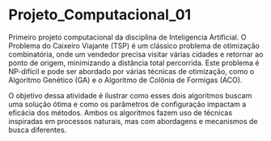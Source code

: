 # Projeto_Computacional_01
Primeiro projeto computacional da disciplina de Inteligencia Artificial.
O Problema do Caixeiro Viajante (TSP) é um clássico problema de otimização combinatória, onde um vendedor precisa visitar várias cidades e retornar ao ponto de origem, minimizando a distância total percorrida. Este problema é NP-difícil e pode ser abordado por várias técnicas de otimização, como o Algoritmo Genético (GA) e o Algoritmo de Colônia de Formigas (ACO).

O objetivo dessa atividade é ilustrar como esses dois algoritmos buscam uma solução ótima e como os parâmetros de configuração impactam a eficácia dos métodos. Ambos os algoritmos fazem uso de técnicas inspiradas em processos naturais, mas com abordagens e mecanismos de busca diferentes.

